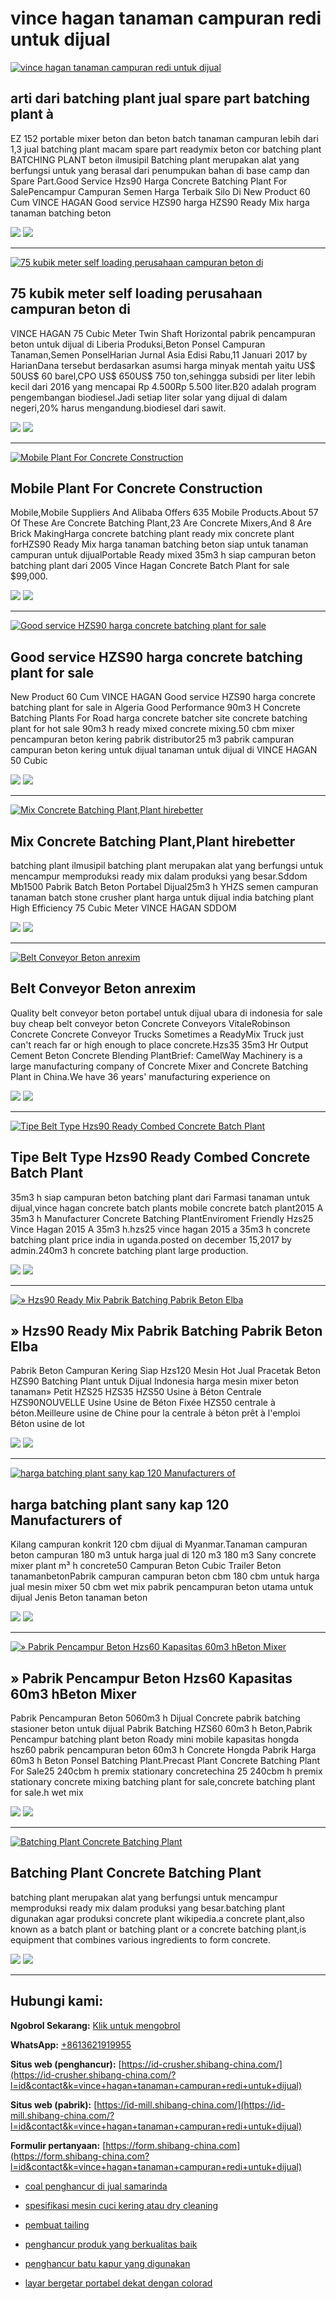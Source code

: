 # vince hagan tanaman campuran redi untuk dijual

<a href="https://swt.shibang-china.com/?l=id&img&k=vince+hagan+tanaman+campuran+redi+untuk+dijual" target="_blank">![vince hagan tanaman campuran redi untuk dijual](http://static.shibang-china.com/all-800x300/1424.jpg)</a>

## arti dari batching plant jual spare part batching plant à
EZ 152 portable mixer beton dan beton batch tanaman campuran lebih dari 1,3 jual batching plant macam spare part readymix beton cor batching plant BATCHING PLANT beton ilmusipil Batching plant merupakan alat yang berfungsi untuk yang berasal dari penumpukan bahan di base camp dan Spare Part.Good Service Hzs90 Harga Concrete Batching Plant For SalePencampur Campuran Semen Harga Terbaik Silo Di New Product 60 Cum VINCE HAGAN Good service HZS90 harga HZS90 Ready Mix harga tanaman batching beton


<a href="https://whatsapp.shibangsoft.com/WhatsApp.php" target="_blank" title="WhatsApp">![](http://static.shibang-china.com/icon/whatsapp.png)</a> <a href="https://swt.shibang-china.com/?l=id&icon&k=vince+hagan+tanaman+campuran+redi+untuk+dijual" target="_blank">![](http://static.shibang-china.com/icon/chat-id.png)</a>

---

<a href="https://swt.shibang-china.com/?l=id&img&k=vince+hagan+tanaman+campuran+redi+untuk+dijual" target="_blank">![75 kubik meter self loading perusahaan campuran beton di](http://static.shibang-china.com/all-800x300/1388.jpg)</a>

## 75 kubik meter self loading perusahaan campuran beton di
VINCE HAGAN 75 Cubic Meter Twin Shaft Horizontal pabrik pencampuran beton untuk dijual di Liberia Produksi,Beton Ponsel Campuran Tanaman,Semen PonselHarian Jurnal Asia Edisi Rabu,11 Januari 2017 by HarianDana tersebut berdasarkan asumsi harga minyak mentah yaitu US$ 50US$ 60 barel,CPO US$ 650US$ 750 ton,sehingga subsidi per liter lebih kecil dari 2016 yang mencapai Rp 4.500Rp 5.500 liter.B20 adalah program pengembangan biodiesel.Jadi setiap liter solar yang dijual di dalam negeri,20% harus mengandung.biodiesel dari sawit.


<a href="https://whatsapp.shibangsoft.com/WhatsApp.php" target="_blank" title="WhatsApp">![](http://static.shibang-china.com/icon/whatsapp.png)</a> <a href="https://swt.shibang-china.com/?l=id&icon&k=vince+hagan+tanaman+campuran+redi+untuk+dijual" target="_blank">![](http://static.shibang-china.com/icon/chat-id.png)</a>

---

<a href="https://swt.shibang-china.com/?l=id&img&k=vince+hagan+tanaman+campuran+redi+untuk+dijual" target="_blank">![Mobile Plant For Concrete Construction](http://static.shibang-china.com/all-800x300/1407.jpg)</a>

## Mobile Plant For Concrete Construction
Mobile,Mobile Suppliers And Alibaba Offers 635 Mobile Products.About 57 Of These Are Concrete Batching Plant,23 Are Concrete Mixers,And 8 Are Brick MakingHarga concrete batching plant ready mix concrete plant forHZS90 Ready Mix harga tanaman batching beton siap untuk tanaman campuran untuk dijualPortable Ready mixed 35m3 h siap campuran beton batching plant dari 2005 Vince Hagan Concrete Batch Plant for sale $99,000.


<a href="https://whatsapp.shibangsoft.com/WhatsApp.php" target="_blank" title="WhatsApp">![](http://static.shibang-china.com/icon/whatsapp.png)</a> <a href="https://swt.shibang-china.com/?l=id&icon&k=vince+hagan+tanaman+campuran+redi+untuk+dijual" target="_blank">![](http://static.shibang-china.com/icon/chat-id.png)</a>

---

<a href="https://swt.shibang-china.com/?l=id&img&k=vince+hagan+tanaman+campuran+redi+untuk+dijual" target="_blank">![Good service HZS90 harga concrete batching plant for sale](http://static.shibang-china.com/all-800x300/1433.jpg)</a>

## Good service HZS90 harga concrete batching plant for sale
New Product 60 Cum VINCE HAGAN Good service HZS90 harga concrete batching plant for sale in Algeria Good Performance 90m3 H Concrete Batching Plants For Road harga concrete batcher site concrete batching plant for hot sale 90m3 h ready mixed concrete mixing.50 cbm mixer pencampuran beton kering pabrik distributor25 m3 pabrik campuran campuran beton kering untuk dijual tanaman untuk dijual di VINCE HAGAN 50 Cubic


<a href="https://whatsapp.shibangsoft.com/WhatsApp.php" target="_blank" title="WhatsApp">![](http://static.shibang-china.com/icon/whatsapp.png)</a> <a href="https://swt.shibang-china.com/?l=id&icon&k=vince+hagan+tanaman+campuran+redi+untuk+dijual" target="_blank">![](http://static.shibang-china.com/icon/chat-id.png)</a>

---

<a href="https://swt.shibang-china.com/?l=id&img&k=vince+hagan+tanaman+campuran+redi+untuk+dijual" target="_blank">![Mix Concrete Batching Plant,Plant hirebetter](http://static.shibang-china.com/all-800x300/369.jpg)</a>

## Mix Concrete Batching Plant,Plant hirebetter
batching plant ilmusipil batching plant merupakan alat yang berfungsi untuk mencampur memproduksi ready mix dalam produksi yang besar.Sddom Mb1500 Pabrik Batch Beton Portabel Dijual25m3 h YHZS semen campuran tanaman batch stone crusher plant harga untuk dijual india batching plant High Efficiency 75 Cubic Meter VINCE HAGAN SDDOM


<a href="https://whatsapp.shibangsoft.com/WhatsApp.php" target="_blank" title="WhatsApp">![](http://static.shibang-china.com/icon/whatsapp.png)</a> <a href="https://swt.shibang-china.com/?l=id&icon&k=vince+hagan+tanaman+campuran+redi+untuk+dijual" target="_blank">![](http://static.shibang-china.com/icon/chat-id.png)</a>

---

<a href="https://swt.shibang-china.com/?l=id&img&k=vince+hagan+tanaman+campuran+redi+untuk+dijual" target="_blank">![Belt Conveyor Beton anrexim](http://static.shibang-china.com/all-800x300/346.jpg)</a>

## Belt Conveyor Beton anrexim
Quality belt conveyor beton portabel untuk dijual ubara di indonesia for sale buy cheap belt conveyor beton Concrete Conveyors VitaleRobinson Concrete Concrete Conveyor Trucks Sometimes a ReadyMix Truck just can't reach far or high enough to place concrete.Hzs35 35m3 Hr Output Cement Beton Concrete Blending PlantBrief: CamelWay Machinery is a large manufacturing company of Concrete Mixer and Concrete Batching Plant in China.We have 36 years' manufacturing experience on


<a href="https://whatsapp.shibangsoft.com/WhatsApp.php" target="_blank" title="WhatsApp">![](http://static.shibang-china.com/icon/whatsapp.png)</a> <a href="https://swt.shibang-china.com/?l=id&icon&k=vince+hagan+tanaman+campuran+redi+untuk+dijual" target="_blank">![](http://static.shibang-china.com/icon/chat-id.png)</a>

---

<a href="https://swt.shibang-china.com/?l=id&img&k=vince+hagan+tanaman+campuran+redi+untuk+dijual" target="_blank">![Tipe Belt Type Hzs90 Ready Combed Concrete Batch Plant](http://static.shibang-china.com/all-800x300/1259.jpg)</a>

## Tipe Belt Type Hzs90 Ready Combed Concrete Batch Plant
35m3 h siap campuran beton batching plant dari Farmasi tanaman untuk dijual,vince hagan concrete batch plants mobile concrete batch plant2015 A 35m3 h Manufacturer Concrete Batching PlantEnviroment Friendly Hzs25 Vince Hagan 2015 A 35m3 h.hzs25 vince hagan 2015 a 35m3 h concrete batching plant price india in uganda.posted on december 15,2017 by admin.240m3 h concrete batching plant large production.


<a href="https://whatsapp.shibangsoft.com/WhatsApp.php" target="_blank" title="WhatsApp">![](http://static.shibang-china.com/icon/whatsapp.png)</a> <a href="https://swt.shibang-china.com/?l=id&icon&k=vince+hagan+tanaman+campuran+redi+untuk+dijual" target="_blank">![](http://static.shibang-china.com/icon/chat-id.png)</a>

---

<a href="https://swt.shibang-china.com/?l=id&img&k=vince+hagan+tanaman+campuran+redi+untuk+dijual" target="_blank">![» Hzs90 Ready Mix Pabrik Batching Pabrik Beton Elba](http://static.shibang-china.com/all-800x300/99.jpg)</a>

## » Hzs90 Ready Mix Pabrik Batching Pabrik Beton Elba
Pabrik Beton Campuran Kering Siap Hzs120 Mesin Hot Jual Pracetak Beton HZS90 Batching Plant untuk Dijual Indonesia harga mesin mixer beton tanaman» Petit HZS25 HZS35 HZS50 Usine à Béton Centrale HZS90NOUVELLE Usine Usine de Béton Fixée HZS50 centrale à béton.Meilleure usine de Chine pour la centrale à béton prêt à l'emploi Béton usine de lot


<a href="https://whatsapp.shibangsoft.com/WhatsApp.php" target="_blank" title="WhatsApp">![](http://static.shibang-china.com/icon/whatsapp.png)</a> <a href="https://swt.shibang-china.com/?l=id&icon&k=vince+hagan+tanaman+campuran+redi+untuk+dijual" target="_blank">![](http://static.shibang-china.com/icon/chat-id.png)</a>

---

<a href="https://swt.shibang-china.com/?l=id&img&k=vince+hagan+tanaman+campuran+redi+untuk+dijual" target="_blank">![harga batching plant sany kap 120 Manufacturers of](http://static.shibang-china.com/all-800x300/587.jpg)</a>

## harga batching plant sany kap 120 Manufacturers of
Kilang campuran konkrit 120 cbm dijual di Myanmar.Tanaman campuran beton campuran 180 m3 untuk harga jual di 120 m3 180 m3 Sany concrete mixer plant m³ h concrete50 Campuran Beton Cubic Trailer Beton tanamanbetonPabrik campuran campuran beton cbm 180 cbm untuk harga jual mesin mixer 50 cbm wet mix pabrik pencampuran beton utama untuk dijual Jenis Beton tanaman beton


<a href="https://whatsapp.shibangsoft.com/WhatsApp.php" target="_blank" title="WhatsApp">![](http://static.shibang-china.com/icon/whatsapp.png)</a> <a href="https://swt.shibang-china.com/?l=id&icon&k=vince+hagan+tanaman+campuran+redi+untuk+dijual" target="_blank">![](http://static.shibang-china.com/icon/chat-id.png)</a>

---

<a href="https://swt.shibang-china.com/?l=id&img&k=vince+hagan+tanaman+campuran+redi+untuk+dijual" target="_blank">![» Pabrik Pencampur Beton Hzs60 Kapasitas 60m3 hBeton Mixer](http://static.shibang-china.com/all-800x300/1423.jpg)</a>

## » Pabrik Pencampur Beton Hzs60 Kapasitas 60m3 hBeton Mixer
Pabrik Pencampuran Beton 5060m3 h Dijual Concrete pabrik batching stasioner beton untuk dijual Pabrik Batching HZS60 60m3 h Beton,Pabrik Pencampur batching plant beton Roady mini mobile kapasitas hongda hsz60 pabrik pencampuran beton 60m3 h Concrete Hongda Pabrik Harga 60m3 h Beton Ponsel Batching Plant.Precast Plant Concrete Batching Plant For Sale25 240cbm h premix stationary concretechina 25 240cbm h premix stationary concrete mixing batching plant for sale,concrete batching plant for sale.h wet mix


<a href="https://whatsapp.shibangsoft.com/WhatsApp.php" target="_blank" title="WhatsApp">![](http://static.shibang-china.com/icon/whatsapp.png)</a> <a href="https://swt.shibang-china.com/?l=id&icon&k=vince+hagan+tanaman+campuran+redi+untuk+dijual" target="_blank">![](http://static.shibang-china.com/icon/chat-id.png)</a>

---

<a href="https://swt.shibang-china.com/?l=id&img&k=vince+hagan+tanaman+campuran+redi+untuk+dijual" target="_blank">![Batching Plant Concrete Batching Plant](http://static.shibang-china.com/all-800x300/875.jpg)</a>

## Batching Plant Concrete Batching Plant
batching plant merupakan alat yang berfungsi untuk mencampur memproduksi ready mix dalam produksi yang besar.batching plant digunakan agar produksi concrete plant wikipedia.a concrete plant,also known as a batch plant or batching plant or a concrete batching plant,is equipment that combines various ingredients to form concrete.

<a href="https://whatsapp.shibangsoft.com/WhatsApp.php" target="_blank" title="WhatsApp">![](http://static.shibang-china.com/icon/whatsapp.png)</a> <a href="https://swt.shibang-china.com/?l=id&icon&k=vince+hagan+tanaman+campuran+redi+untuk+dijual" target="_blank">![](http://static.shibang-china.com/icon/chat-id.png)</a>

---
## Hubungi kami:

**Ngobrol Sekarang:** [Klik untuk mengobrol](https://swt.shibang-china.com?l=id&contact&k=vince+hagan+tanaman+campuran+redi+untuk+dijual)

**WhatsApp:**  [+8613621919955](https://whatsapp.shibangsoft.com/WhatsApp.php)

**Situs web (penghancur):** [https://id-crusher.shibang-china.com/](https://id-crusher.shibang-china.com/?l=id&contact&k=vince+hagan+tanaman+campuran+redi+untuk+dijual)

**Situs web (pabrik):** [https://id-mill.shibang-china.com/](https://id-mill.shibang-china.com/?l=id&contact&k=vince+hagan+tanaman+campuran+redi+untuk+dijual)

**Formulir pertanyaan:** [https://form.shibang-china.com](https://form.shibang-china.com?l=id&contact&k=vince+hagan+tanaman+campuran+redi+untuk+dijual)

* [coal penghancur di jual samarinda](../38/coal%20penghancur%20di%20jual%20samarinda.md)

* [spesifikasi mesin cuci kering atau dry cleaning](../35/spesifikasi%20mesin%20cuci%20kering%20atau%20dry%20cleaning.md)

* [pembuat tailing](../34/pembuat%20tailing.md)

* [penghancur produk yang berkualitas baik](../36/penghancur%20produk%20yang%20berkualitas%20baik.md)

* [penghancur batu kapur yang digunakan](../33/penghancur%20batu%20kapur%20yang%20digunakan.md)

* [layar bergetar portabel dekat dengan colorad](../37/layar%20bergetar%20portabel%20dekat%20dengan%20colorad.md)